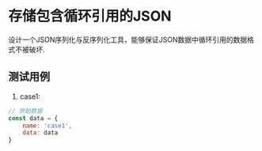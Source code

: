 # 存储包含循环引用的JSON

设计一个JSON序列化与反序列化工具，能够保证JSON数据中循环引用的数据格式不被破坏.

## 测试用例

1. case1:

```javascript
// 原始数据
const data = {
    name: 'case1',
    data: data
}
```
